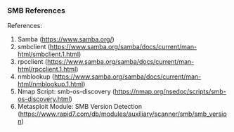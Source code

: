 ### SMB References
References:
1. Samba (https://www.samba.org/)
2. smbclient (https://www.samba.org/samba/docs/current/man-html/smbclient.1.html)
3. rpcclient (https://www.samba.org/samba/docs/current/man-html/rpcclient.1.html)
4. nmblookup (https://www.samba.org/samba/docs/current/man-html/nmblookup.1.html)
5. Nmap Script: smb-os-discovery (https://nmap.org/nsedoc/scripts/smb-os-discovery.html)
6. Metasploit Module: SMB Version Detection (https://www.rapid7.com/db/modules/auxiliary/scanner/smb/smb_version)
